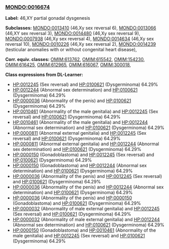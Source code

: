 
### [MONDO:0016674](http://purl.obolibrary.org/obo/MONDO_0016674)
**Label:** 46,XY partial gonadal dysgenesis

**Subclasses:** [MONDO:0013410](http://purl.obolibrary.org/obo/MONDO_0013410) (46,Xy sex reversal 6), [MONDO:0013066](http://purl.obolibrary.org/obo/MONDO_0013066) (46,XY sex reversal 3), [MONDO:0014480](http://purl.obolibrary.org/obo/MONDO_0014480) (46,Xy sex reversal 9), [MONDO:0007938](http://purl.obolibrary.org/obo/MONDO_0007938) (46,Xy sex reversal 4), [MONDO:0014634](http://purl.obolibrary.org/obo/MONDO_0014634) (46,Xy sex reversal 10), [MONDO:0010226](http://purl.obolibrary.org/obo/MONDO_0010226) (46,Xy sex reversal 2), [MONDO:0014239](http://purl.obolibrary.org/obo/MONDO_0014239) (testicular anomalies with or without congenital heart disease), 

**Corr. equiv. classes:** [OMIM:613762](http://purl.obolibrary.org/obo/OMIM_613762), [OMIM:615542](http://purl.obolibrary.org/obo/OMIM_615542), [OMIM:154230](http://purl.obolibrary.org/obo/OMIM_154230), [OMIM:616425](http://purl.obolibrary.org/obo/OMIM_616425), [OMIM:612965](http://purl.obolibrary.org/obo/OMIM_612965), [OMIM:616067](http://purl.obolibrary.org/obo/OMIM_616067), [OMIM:300018](http://purl.obolibrary.org/obo/OMIM_300018), 

**Class expressions from DL-Learner:**

- [HP:0012245](http://purl.obolibrary.org/obo/HP_0012245) (Sex reversal) and [HP:0100621](http://purl.obolibrary.org/obo/HP_0100621) (Dysgerminoma) 64.29%
- [HP:0012244](http://purl.obolibrary.org/obo/HP_0012244) (Abnormal sex determination) and [HP:0100621](http://purl.obolibrary.org/obo/HP_0100621) (Dysgerminoma) 64.29%
- [HP:0000036](http://purl.obolibrary.org/obo/HP_0000036) (Abnormality of the penis) and [HP:0100621](http://purl.obolibrary.org/obo/HP_0100621) (Dysgerminoma) 64.29%
- [HP:0010461](http://purl.obolibrary.org/obo/HP_0010461) (Abnormality of the male genitalia) and [HP:0012245](http://purl.obolibrary.org/obo/HP_0012245) (Sex reversal) and [HP:0100621](http://purl.obolibrary.org/obo/HP_0100621) (Dysgerminoma) 64.29%
- [HP:0010461](http://purl.obolibrary.org/obo/HP_0010461) (Abnormality of the male genitalia) and [HP:0012244](http://purl.obolibrary.org/obo/HP_0012244) (Abnormal sex determination) and [HP:0100621](http://purl.obolibrary.org/obo/HP_0100621) (Dysgerminoma) 64.29%
- [HP:0000811](http://purl.obolibrary.org/obo/HP_0000811) (Abnormal external genitalia) and [HP:0012245](http://purl.obolibrary.org/obo/HP_0012245) (Sex reversal) and [HP:0100621](http://purl.obolibrary.org/obo/HP_0100621) (Dysgerminoma) 64.29%
- [HP:0000811](http://purl.obolibrary.org/obo/HP_0000811) (Abnormal external genitalia) and [HP:0012244](http://purl.obolibrary.org/obo/HP_0012244) (Abnormal sex determination) and [HP:0100621](http://purl.obolibrary.org/obo/HP_0100621) (Dysgerminoma) 64.29%
- [HP:0000150](http://purl.obolibrary.org/obo/HP_0000150) (Gonadoblastoma) and [HP:0012245](http://purl.obolibrary.org/obo/HP_0012245) (Sex reversal) and [HP:0100621](http://purl.obolibrary.org/obo/HP_0100621) (Dysgerminoma) 64.29%
- [HP:0000150](http://purl.obolibrary.org/obo/HP_0000150) (Gonadoblastoma) and [HP:0012244](http://purl.obolibrary.org/obo/HP_0012244) (Abnormal sex determination) and [HP:0100621](http://purl.obolibrary.org/obo/HP_0100621) (Dysgerminoma) 64.29%
- [HP:0000036](http://purl.obolibrary.org/obo/HP_0000036) (Abnormality of the penis) and [HP:0012245](http://purl.obolibrary.org/obo/HP_0012245) (Sex reversal) and [HP:0100621](http://purl.obolibrary.org/obo/HP_0100621) (Dysgerminoma) 64.29%
- [HP:0000036](http://purl.obolibrary.org/obo/HP_0000036) (Abnormality of the penis) and [HP:0012244](http://purl.obolibrary.org/obo/HP_0012244) (Abnormal sex determination) and [HP:0100621](http://purl.obolibrary.org/obo/HP_0100621) (Dysgerminoma) 64.29%
- [HP:0000036](http://purl.obolibrary.org/obo/HP_0000036) (Abnormality of the penis) and [HP:0000150](http://purl.obolibrary.org/obo/HP_0000150) (Gonadoblastoma) and [HP:0100621](http://purl.obolibrary.org/obo/HP_0100621) (Dysgerminoma) 64.29%
- [HP:0000032](http://purl.obolibrary.org/obo/HP_0000032) (Abnormality of male external genitalia) and [HP:0012245](http://purl.obolibrary.org/obo/HP_0012245) (Sex reversal) and [HP:0100621](http://purl.obolibrary.org/obo/HP_0100621) (Dysgerminoma) 64.29%
- [HP:0000032](http://purl.obolibrary.org/obo/HP_0000032) (Abnormality of male external genitalia) and [HP:0012244](http://purl.obolibrary.org/obo/HP_0012244) (Abnormal sex determination) and [HP:0100621](http://purl.obolibrary.org/obo/HP_0100621) (Dysgerminoma) 64.29%
- [HP:0000150](http://purl.obolibrary.org/obo/HP_0000150) (Gonadoblastoma) and [HP:0010461](http://purl.obolibrary.org/obo/HP_0010461) (Abnormality of the male genitalia) and [HP:0012245](http://purl.obolibrary.org/obo/HP_0012245) (Sex reversal) and [HP:0100621](http://purl.obolibrary.org/obo/HP_0100621) (Dysgerminoma) 64.29%


